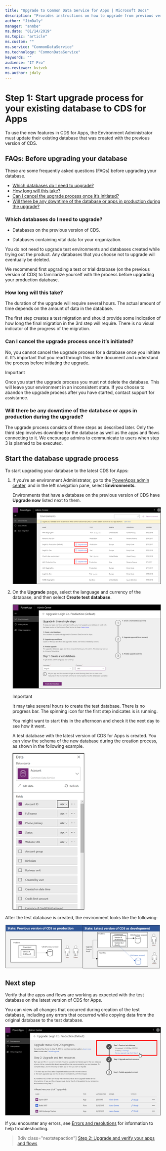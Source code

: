 ```yaml
---
title: "Upgrade to Common Data Service for Apps | Microsoft Docs"
description: "Provides instructions on how to upgrade from previous version of Common Data Service to CDS for Apps"
author: "JimDaly"
manager: "annbe"
ms.date: "01/14/2019"
ms.topic: "article"
ms.custom: ""
ms.service: "CommonDataService"
ms.technology: "CommonDataService"
keywords: ""
audience: "IT Pro"
ms.reviewer: kvivek
ms.author: jdaly
---
```


# Step 1: Start upgrade process for your existing database to CDS for Apps

To use the new features in CDS for Apps, the Environment Administrator must
update their existing database that was created with the previous version of
CDS. 

## FAQs: Before upgrading your database 

These are some frequently asked questions (FAQs) before upgrading your database.

- [Which databases do I need to upgrade?](#which-databases-do-i-need-to-upgrade)
- [How long will this take?](#how-long-will-this-take)
- [Can I cancel the upgrade process once it’s initiated?](#can-i-cancel-the-upgrade-process-once-its-initiated)
- [Will there be any downtime of the database or apps in production during the upgrade?](#will-there-be-any-downtime-of-the-database-or-apps-in-production-during-the-upgrade-process)

### Which databases do I need to upgrade? 

-   Databases on the previous version of CDS. 

-   Databases containing vital data for your organization. 

You do not need to upgrade test environments and databases created while trying
out the product. Any databases that you choose not to upgrade will eventually be
deleted. 

We recommend first upgrading a test or trial database (on the previous version
of CDS) to familiarize yourself with the process before upgrading your
production database. 

### How long will this take?

The duration of the upgrade will require several hours. The actual amount of time depends on the amount of data in the database.

The first step creates a test migration and should provide some indication of how long the final migration in the 3rd step will require. There is no visual indicator of the progress of the migration.


### Can I cancel the upgrade process once it’s initiated? 

No, you cannot cancel the upgrade process for a database once you initiate it.
It’s important that you read through this entire document and understand the
process before initiating the upgrade. 

> [!IMPORTANT]
> Once you start the upgrade process you must not delete the database. This will leave your environment in an inconsistent state. If you choose to abandon the upgrade process after you have started, contact support for assistance.

### Will there be any downtime of the database or apps in production during the upgrade? 

The upgrade process consists of three steps as described later. Only the third
step involves downtime for the database as well as the apps and flows connecting
to it. We encourage admins to communicate to users when step 3 is planned to be executed. 

## Start the database upgrade process

To start upgrading your database to the latest CDS for Apps: 

1.  If you’re an environment Administrator, go to the [PowerApps admin
    center](https://admin.powerapps.com/), and in the left navigation pane,
    select **Environments**. 

    Environments that have a database on the previous version of CDS have **Upgrade now** listed next to them. 

    ![Environments](media/environments.png)

2.  On the **Upgrade** page, select the language and currency of the database,
    and then select **Create test database**.  

    ![Create test database](media/create-test-database.png)

    > [!IMPORTANT]
    > It may take several hours to create the test database. There is no progress bar. The spinning icon for the first step indicates is is running.
    >
    > You might want to start this in the afternoon and check it the next day to see how it went.

    A test database with the latest version of CDS for Apps is created. You can view the schema of the new database during the creation process, as shown in the following example. 

    ![Database schema](media/db-schema.png)

After the test database is created, the environment looks like the following:  

![After database upgrade](media/after-db-upgrade.png)

## Next step

Verify that the apps and flows are working as expected with the test database on
the latest version of CDS for Apps. 

You can view all changes that occurred during creation of the test database, including any errors that occurred while copying data from the original database to the test database.  

![Errors during database upgrade](media/error-db-upgrade.png)

If you encounter any errors, see [Errors and resolutions](errors-resolutions.md) for information to help troubleshooting.

> [!div class="nextstepaction"]
> [Step 2: Upgrade and verify your apps and flows](upgrade-verify-apps-flows.md)
